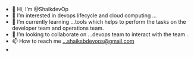 - 👋 Hi, I’m @ShaikdevOp
- 👀 I’m interested in devops lifecycle and cloud computing 
...
- 🌱 I’m currently learning ...tools which helps to perform the tasks on the developer team and operations team.
- 💞️ I’m looking to collaborate on ...devops team to interact with the team .
- 📫 How to reach me ...shaiksbdevops@gmail.com
- 

<!---
ShaikdevOp/ShaikdevOp is a ✨ special ✨ repository because its `README.md` (this file) appears on your GitHub profile.
You can click the Preview link to take a look at your changes.
--->
